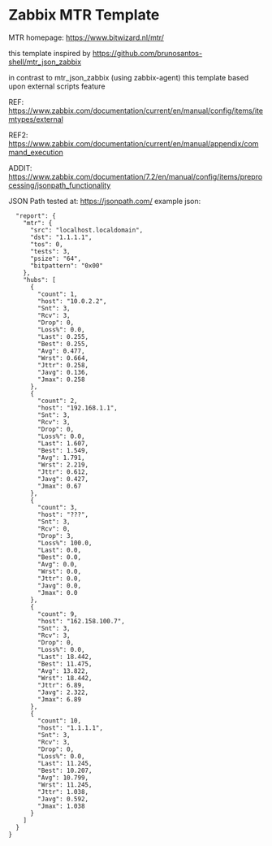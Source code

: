 # Zabbix MTR Template

MTR homepage: https://www.bitwizard.nl/mtr/

this template inspired by https://github.com/brunosantos-shell/mtr_json_zabbix

in contrast to mtr_json_zabbix (using zabbix-agent)
this template based upon external scripts feature

REF: https://www.zabbix.com/documentation/current/en/manual/config/items/itemtypes/external


REF2: https://www.zabbix.com/documentation/current/en/manual/appendix/command_execution


ADDIT: https://www.zabbix.com/documentation/7.2/en/manual/config/items/preprocessing/jsonpath_functionality


JSON Path tested at: https://jsonpath.com/
example json:
```{
  "report": {
    "mtr": {
      "src": "localhost.localdomain",
      "dst": "1.1.1.1",
      "tos": 0,
      "tests": 3,
      "psize": "64",
      "bitpattern": "0x00"
    },
    "hubs": [
      {
        "count": 1,
        "host": "10.0.2.2",
        "Snt": 3,
        "Rcv": 3,
        "Drop": 0,
        "Loss%": 0.0,
        "Last": 0.255,
        "Best": 0.255,
        "Avg": 0.477,
        "Wrst": 0.664,
        "Jttr": 0.258,
        "Javg": 0.136,
        "Jmax": 0.258
      },
      {
        "count": 2,
        "host": "192.168.1.1",
        "Snt": 3,
        "Rcv": 3,
        "Drop": 0,
        "Loss%": 0.0,
        "Last": 1.607,
        "Best": 1.549,
        "Avg": 1.791,
        "Wrst": 2.219,
        "Jttr": 0.612,
        "Javg": 0.427,
        "Jmax": 0.67
      },
      {
        "count": 3,
        "host": "???",
        "Snt": 3,
        "Rcv": 0,
        "Drop": 3,
        "Loss%": 100.0,
        "Last": 0.0,
        "Best": 0.0,
        "Avg": 0.0,
        "Wrst": 0.0,
        "Jttr": 0.0,
        "Javg": 0.0,
        "Jmax": 0.0
      },
      {
        "count": 9,
        "host": "162.158.100.7",
        "Snt": 3,
        "Rcv": 3,
        "Drop": 0,
        "Loss%": 0.0,
        "Last": 18.442,
        "Best": 11.475,
        "Avg": 13.822,
        "Wrst": 18.442,
        "Jttr": 6.89,
        "Javg": 2.322,
        "Jmax": 6.89
      },
      {
        "count": 10,
        "host": "1.1.1.1",
        "Snt": 3,
        "Rcv": 3,
        "Drop": 0,
        "Loss%": 0.0,
        "Last": 11.245,
        "Best": 10.207,
        "Avg": 10.799,
        "Wrst": 11.245,
        "Jttr": 1.038,
        "Javg": 0.592,
        "Jmax": 1.038
      }
    ]
  }
}
```
